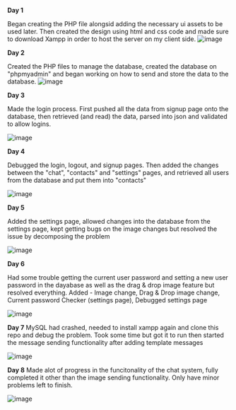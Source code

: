 **Day 1**

Began creating the PHP file alongsid adding the necessary ui assets to be used later. Then created the design using html and css code and made sure to download Xampp in order to host the server on my client side.
![image](https://github.com/user-attachments/assets/7619e1c2-48cf-4885-baf4-63c627ec735b)

**Day 2**

Created the PHP files to manage the database, created the database on "phpmyadmin" and began working on how to send and store the data to the database.
![image](https://github.com/user-attachments/assets/481d4b68-3ff6-4900-9d76-ea0b717c3656)

**Day 3**

Made the login process. First pushed all the data from signup page onto the database, then retrieved (and read) the data, parsed into json and validated to allow logins.

![image](https://github.com/user-attachments/assets/b7da6d36-3704-4117-b9c0-d582d2fc4159)

**Day 4**

Debugged the login, logout, and signup pages. Then added the changes between the "chat", "contacts" and "settings" pages, and retrieved all users from the database and put them into "contacts"

![image](https://github.com/user-attachments/assets/5d17e1dd-325c-4859-8eee-4ebd45893aee)

**Day 5**

Added the settings page, allowed changes into the database from the settings page, kept getting bugs on the image changes but resolved the issue by decomposing the problem

![image](https://github.com/user-attachments/assets/17eb4404-1a2e-4140-960a-4075316859f3)

**Day 6**

Had some trouble getting the current user password and setting a new user password in the dayabase as well as the drag & drop image feature but resolved everything. Added - Image change, Drag & Drop image change, Current password Checker (settings page), Debugged settings page

![image](https://github.com/user-attachments/assets/61369747-bbe5-40d5-b700-6e95617b4059)

**Day 7**
MySQL had crashed, needed to install xampp again and clone this repo and debug the problem. Took some time but got it to run then started the message sending functionality after adding template messages

![image](https://github.com/user-attachments/assets/2efab3e8-c504-414e-bdd9-544360276ce8)

**Day 8**
Made alot of progress in the funcitonality of the chat system, fully completed it other than the image sending functionality. Only have minor problems left to finish.

![image](https://github.com/user-attachments/assets/2efab3e8-c504-414e-bdd9-544360276ce8)
